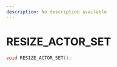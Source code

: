 ```yaml
---
description: No description available 
---
```


# RESIZE_ACTOR_SET

```cpp
void RESIZE_ACTOR_SET();
```